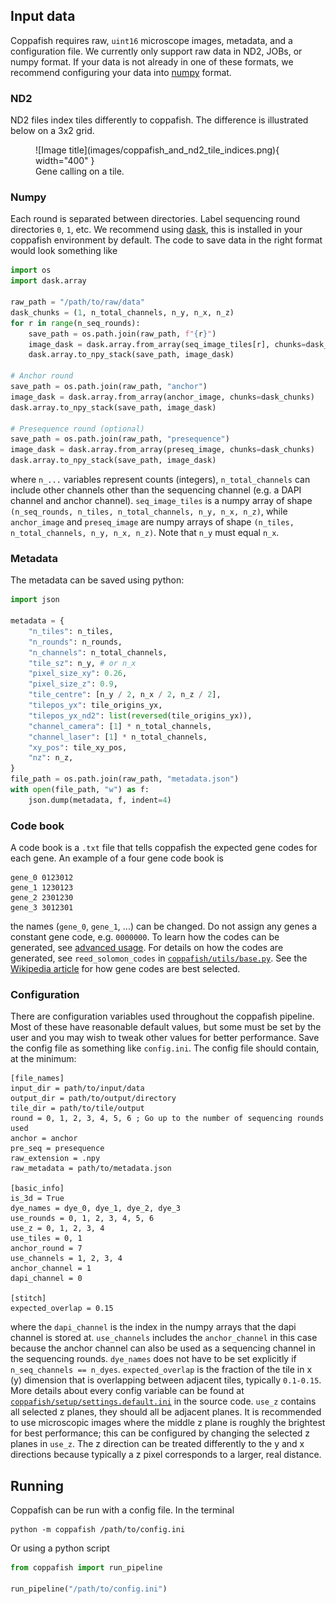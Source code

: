 ## Input data

Coppafish requires raw, `uint16` microscope images, metadata, and a configuration file. We currently only support raw 
data in ND2, JOBs, or numpy format. If your data is not already in one of these formats, we recommend configuring your 
data into [numpy](#numpy) format.

### ND2

ND2 files index tiles differently to coppafish. The difference is illustrated below on a 3x2 grid.

<figure markdown="span">
  ![Image title](images/coppafish_and_nd2_tile_indices.png){ width="400" }
  <figcaption>Gene calling on a tile.</figcaption>
</figure>


### Numpy

Each round is separated between directories. Label sequencing round directories `0`, `1`, etc. We recommend using 
[dask](https://docs.dask.org), this is installed in your coppafish environment by default. The code to save data in the 
right format would look something like

```python
import os
import dask.array

raw_path = "/path/to/raw/data"
dask_chunks = (1, n_total_channels, n_y, n_x, n_z)
for r in range(n_seq_rounds):
    save_path = os.path.join(raw_path, f"{r}")
    image_dask = dask.array.from_array(seq_image_tiles[r], chunks=dask_chunks)
    dask.array.to_npy_stack(save_path, image_dask)

# Anchor round
save_path = os.path.join(raw_path, "anchor")
image_dask = dask.array.from_array(anchor_image, chunks=dask_chunks)
dask.array.to_npy_stack(save_path, image_dask)

# Presequence round (optional)
save_path = os.path.join(raw_path, "presequence")
image_dask = dask.array.from_array(preseq_image, chunks=dask_chunks)
dask.array.to_npy_stack(save_path, image_dask)
```

where `n_...` variables represent counts (integers), `n_total_channels` can include other channels other than the 
sequencing channel (e.g. a DAPI channel and anchor channel). `seq_image_tiles` is a numpy array of shape 
`(n_seq_rounds, n_tiles, n_total_channels, n_y, n_x, n_z)`, while `anchor_image` and `preseq_image` are numpy arrays of 
shape `(n_tiles, n_total_channels, n_y, n_x, n_z)`. Note that `n_y` must equal `n_x`.


### Metadata

The metadata can be saved using python:

```python
import json

metadata = {
    "n_tiles": n_tiles,
    "n_rounds": n_rounds,
    "n_channels": n_total_channels,
    "tile_sz": n_y, # or n_x
    "pixel_size_xy": 0.26,
    "pixel_size_z": 0.9,
    "tile_centre": [n_y / 2, n_x / 2, n_z / 2],
    "tilepos_yx": tile_origins_yx,
    "tilepos_yx_nd2": list(reversed(tile_origins_yx)),
    "channel_camera": [1] * n_total_channels,
    "channel_laser": [1] * n_total_channels,
    "xy_pos": tile_xy_pos,
    "nz": n_z,
}
file_path = os.path.join(raw_path, "metadata.json")
with open(file_path, "w") as f:
    json.dump(metadata, f, indent=4)
```

### Code book

A code book is a `.txt` file that tells coppafish the expected gene codes for each gene. An example of a four 
gene code book is
```
gene_0 0123012
gene_1 1230123
gene_2 2301230
gene_3 3012301
```
the names (`gene_0`, `gene_1`, ...) can be changed. Do not assign any genes a constant gene code, e.g. `0000000`. To 
learn how the codes can be generated, see [advanced usage](advanced_usage.md#). For details on how the codes are 
generated, see `reed_solomon_codes` in 
[`coppafish/utils/base.py`](https://github.com/reillytilbury/coppafish/blob/alpha/coppafish/utils/base.py). See the 
<a href="https://github.com/reillytilbury/coppafish/blob/alpha/coppafish/setup/settings.default.ini" target="_blank">
Wikipedia article</a> for how gene codes are best selected.

### Configuration

There are configuration variables used throughout the coppafish pipeline. Most of these have reasonable default values, 
but some must be set by the user and you may wish to tweak other values for better performance. Save the config file as 
something like `config.ini`. The config file should contain, at the minimum:
```
[file_names]
input_dir = path/to/input/data
output_dir = path/to/output/directory
tile_dir = path/to/tile/output
round = 0, 1, 2, 3, 4, 5, 6 ; Go up to the number of sequencing rounds used
anchor = anchor
pre_seq = presequence
raw_extension = .npy
raw_metadata = path/to/metadata.json

[basic_info]
is_3d = True
dye_names = dye_0, dye_1, dye_2, dye_3
use_rounds = 0, 1, 2, 3, 4, 5, 6
use_z = 0, 1, 2, 3, 4
use_tiles = 0, 1
anchor_round = 7
use_channels = 1, 2, 3, 4
anchor_channel = 1
dapi_channel = 0

[stitch]
expected_overlap = 0.15
```
where the `dapi_channel` is the index in the numpy arrays that the dapi channel is stored at. `use_channels` includes 
the `anchor_channel` in this case because the anchor channel can also be used as a sequencing channel in the sequencing 
rounds. `dye_names` does not have to be set explicitly if `n_seq_channels == n_dyes`. `expected_overlap` is the 
fraction of the tile in x (y) dimension that is overlapping between adjacent tiles, typically `0.1-0.15`. More details 
about every config variable can be found at 
<a href="https://github.com/reillytilbury/coppafish/blob/alpha/coppafish/setup/settings.default.ini" target="_blank">
`coppafish/setup/settings.default.ini`</a> in the source code. `use_z` contains all selected z planes, they should all 
be adjacent planes. It is recommended to use microscopic images where the middle z plane is roughly the brightest for 
best performance; this can be configured by changing the selected z planes in `use_z`. The z direction can be treated 
differently to the y and x directions because typically a z pixel corresponds to a larger, real distance.

## Running

Coppafish can be run with a config file. In the terminal
```console
python -m coppafish /path/to/config.ini
```

Or using a python script
```python
from coppafish import run_pipeline

run_pipeline("/path/to/config.ini")
```
